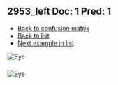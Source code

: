 ## 2953_left Doc: 1 Pred: 1
- [Back to confusion matrix](https://github.com/juliandewit/kaggle_retinopathy/blob/master/matrix.md)
- [Back to list](https://github.com/juliandewit/kaggle_retinopathy/blob/master/lists/11/list.md)
- [Next example in list](https://github.com/juliandewit/kaggle_retinopathy/blob/master/lists/11/29/29559_right.md)

![Eye](https://retinopaty.blob.core.windows.net/size1024/2953_left_1.jpeg)

### 

![Eye]()
